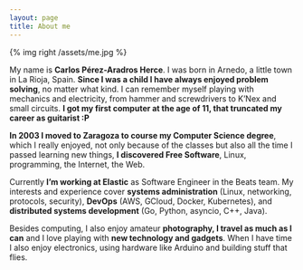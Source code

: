 ```yaml
---
layout: page
title: About me
---
```


{% img right /assets/me.jpg %}

My name is **Carlos Pérez-Aradros Herce**. I was born in Arnedo, a little town in La Rioja, Spain. **Since I was a child I have always enjoyed problem solving**, no matter what kind. I can remember myself playing with mechanics and electricity, from hammer and screwdrivers to K’Nex and small circuits. **I got my first computer at the age of 11, that truncated my career as guitarist :P**

**In 2003 I moved to Zaragoza to course my Computer Science degree**, which I really enjoyed, not only because of the classes but also all the time I passed learning new things, **I discovered Free Software**, Linux, programming, the Internet, the Web.

Currently **I’m working at Elastic** as Software Engineer in the Beats team. My interests and experience cover **systems administration** (Linux, networking, protocols, security), **DevOps** (AWS, GCloud, Docker, Kubernetes), and **distributed systems development** (Go, Python, asyncio, C++, Java).

Besides computing, I also enjoy amateur **photography, I travel as much as I can** and I love playing with **new technology and gadgets**. When I have time I also enjoy electronics, using hardware like Arduino and building stuff that flies.
